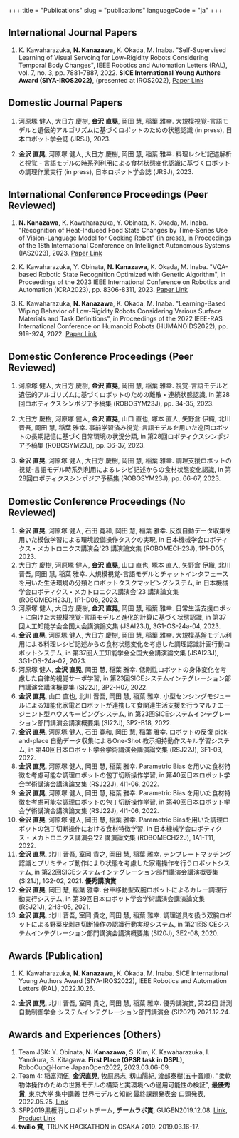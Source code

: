 +++
title = "Publications"
slug = "publications"
languageCode = "ja"
+++

## International Journal Papers

1. K. Kawaharazuka, **N. Kanazawa**, K. Okada, M. Inaba. "Self-Supervised Learning of Visual Servoing for Low-Rigidity Robots Considering Temporal Body Changes", IEEE Robotics and Automation Letters (RAL), vol. 7, no. 3, pp. 7881-7887, 2022. **SICE International Young Authors Award (SIYA-IROS2022)**, (presented at IROS2022), [Paper Link](https://ieeexplore.ieee.org/document/9806167/ )

## Domestic Journal Papers

1. 河原塚 健人, 大日方 慶樹, **金沢 直晃**, 岡田 慧, 稲葉 雅幸.
大規模視覚-言語モデルと遺伝的アルゴリズムに基づくロボットのための状態認識 (in press), 日本ロボット学会誌 (JRSJ), 2023.

2. **金沢 直晃**, 河原塚 健人, 大日方 慶樹, 岡田 慧, 稲葉 雅幸.
料理レシピ記述解析と視覚 - 言語モデルの時系列利用による食材状態変化認識に基づくロボットの調理作業実行 (in press), 日本ロボット学会誌 (JRSJ), 2023.

## International Conference Proceedings (Peer Reviewed)

1. **N. Kanazawa**, K. Kawaharazuka, Y. Obinata, K. Okada, M. Inaba.
"Recognition of Heat-Induced Food State Changes by Time-Series Use of Vision-Language Model for Cooking Robot" (in press), in Proceedings of the 18th International Conference on Intellignet Autonomous Systems (IAS2023), 2023. [Paper Link](https://arxiv.org/abs/2309.01528 )

2. K. Kawaharazuka, Y. Obinata, **N. Kanazawa**, K. Okada, M. Inaba.
"VQA-based Robotic State Recognition Optimized with Genetic Algorithm", in Proceedings of the 2023 IEEE International Conference on Robotics and Automation (ICRA2023), pp. 8306-8311, 2023. [Paper Link](https://arxiv.org/abs/2303.05052 )

3. K. Kawaharazuka, **N. Kanazawa**, K. Okada, M. Inaba.
"Learning-Based Wiping Behavior of Low-Rigidity Robots Considering Various Surface Materials and Task Definitions", in Proceedings of the 2022 IEEE-RAS International Conference on Humanoid Robots (HUMANOIDS2022), pp. 919-924, 2022. [Paper Link](https://doi.org/10.1109/Humanoids53995.2022.10000172 )

## Domestic Conference Proceedings (Peer Reviewed)
1. 河原塚 健人, 大日方 慶樹, **金沢 直晃**, 岡田 慧, 稲葉 雅幸.
視覚-言語モデルと遺伝的アルゴリズムに基づくロボットのための離散・連続状態認識, in 第28回ロボティクスシンポジア予稿集 (ROBOSYM23J), pp. 34-35, 2023.

2. 大日方 慶樹, 河原塚 健人, **金沢 直晃**, 山口 直也, 塚本 直人, 矢野倉 伊織, 北川 晋吾, 岡田 慧, 稲葉 雅幸.
事前学習済み視覚-言語モデルを用いた巡回ロボットの長期記憶に基づく日常環境の状況分類, in 第28回ロボティクスシンポジア予稿集 (ROBOSYM23J), pp. 36-37, 2023.

3. **金沢 直晃**, 河原塚 健人, 大日方 慶樹, 岡田 慧, 稲葉 雅幸.
調理支援ロボットの視覚-言語モデル時系列利用によるレシピ記述からの食材状態変化認識, in 第28回ロボティクスシンポジア予稿集 (ROBOSYM23J), pp. 66-67, 2023.

## Domestic Conference Proceedings (No Reviewed)
1. **金沢 直晃**, 河原塚 健人, 石田 寛和, 岡田 慧, 稲葉 雅幸.
反復自動データ収集を用いた模倣学習による環境設備操作タスクの実現, in 日本機械学会ロボティクス・メカトロニクス講演会'23 講演論文集 (ROBOMECH23J), 1P1-D05, 2023.
2. 大日方 慶樹, 河原塚 健人, **金沢 直晃**, 山口 直也, 塚本 直人, 矢野倉 伊織, 北川 晋吾, 岡田 慧, 稲葉 雅幸.
大規模視覚-言語モデルとチャットインタフェースを用いた生活環境の分類とロボットタスクマッピングシステム, in 日本機械学会ロボティクス・メカトロニクス講演会'23 講演論文集 (ROBOMECH23J), 1P1-D06, 2023.
3. 河原塚 健人, 大日方 慶樹, **金沢 直晃**, 岡田 慧, 稲葉 雅幸.
日常生活支援ロボットに向けた大規模視覚-言語モデルと進化的計算に基づく状態認識, in 第37回人工知能学会全国大会講演論文集 (JSAI23J), 3G1-OS-24a-04, 2023.
4. **金沢 直晃**, 河原塚 健人, 大日方 慶樹, 岡田 慧, 稲葉 雅幸.
大規模基盤モデル利用による料理レシピ記述からの食材状態変化を考慮した調理認識計画行動ロボットシステム, in 第37回人工知能学会全国大会講演論文集 (JSAI23J), 3G1-OS-24a-02, 2023.
5. 河原塚 健人, **金沢 直晃**, 岡田 慧, 稲葉 雅幸.
低剛性ロボットの身体変化を考慮した自律的視覚サーボ学習, in 第23回SICEシステムインテグレーション部門講演会講演概要集 (SI22J), 3P2-H07, 2022.
6. **金沢 直晃**, 山口 直也, 北川 晋吾, 岡田 慧, 稲葉 雅幸.
小型センシングモジュールによる知能化家電とロボットが連携して食関連生活支援を行うマルチエージェント型ハウスキーピングシステム, in 第23回SICEシステムインテグレーション部門講演会講演概要集 (SI22J), 3P2-B18, 2022.
7. **金沢 直晃**, 河原塚 健人, 石田 寛和, 岡田 慧, 稲葉 雅幸.
ロボットの反復 pick-and-place 自動データ収集によるOne-Shot 教示把持動作スキル学習システム, in 第40回日本ロボット学会学術講演会講演論文集 (RSJ22J), 3F1-03, 2022.
8. **金沢 直晃**, 河原塚 健人, 岡田 慧, 稲葉 雅幸.
Parametric Bias を用いた食材特徴を考慮可能な調理ロボットの包丁切断操作学習, in 第40回日本ロボット学会学術講演会講演論文集 (RSJ22J), 4I1-06, 2022.
9. **金沢 直晃**, 河原塚 健人, 岡田 慧, 稲葉 雅幸.
Parametric Bias を用いた食材特徴を考慮可能な調理ロボットの包丁切断操作学習, in 第40回日本ロボット学会学術講演会講演論文集 (RSJ22J), 4I1-06, 2022.
10. **金沢 直晃**, 河原塚 健人, 岡田 慧, 稲葉 雅幸.
Parametric Biasを用いた調理ロボットの包丁切断操作における食材特徴学習, in 日本機械学会ロボティクス・メカトロニクス講演会'22 講演論文集 (ROBOMECH22J), 1A1-T11, 2022.
11. **金沢 直晃**, 北川 晋吾, 室岡 貴之, 岡田 慧, 稲葉 雅幸.
テンプレートマッチング認識とプリミティブ動作により状態を考慮した家電操作を行うロボットシステム, in 第22回SICEシステムインテグレーション部門講演会講演概要集 (SI21J), 1G2-02, 2021. **優秀講演賞**
12. **金沢 直晃**, 岡田 慧, 稲葉 雅幸.
台車移動型双腕ロボットによるカレー調理行動実行システム, in 第39回日本ロボット学会学術講演会講演論文集 (RSJ21J), 2H3-05, 2021.
13. **金沢 直晃**, 北川 晋吾, 室岡 貴之, 岡田 慧, 稲葉 雅幸.
調理道具を扱う双腕ロボットによる野菜皮剥き切断操作の認識行動実現システム,
in 第21回SICEシステムインテグレーション部門講演会講演概要集 (SI20J), 3E2-08, 2020.

## Awards (Publication)
1. K. Kawaharazuka, **N. Kanazawa**, K. Okada, M. Inaba.
SICE International Young Authors Award (SIYA-IROS2022), IEEE Robotics and Automation Letters (RAL), 2022.10.26.

2. **金沢 直晃**, 北川 晋吾, 室岡 貴之, 岡田 慧, 稲葉 雅幸.
優秀講演賞, 第22回 計測自動制御学会 システムインテグレーション部門講演会 (SI2021)  2021.12.24.

## Awards and Experiences (Others)
1. Team JSK: Y. Obinata, **N. Kanazawa**, S. Kim, K. Kawaharazuka, I. Yanokura, S. Kitagawa. **First Place (GPSR task in DSPL)**, RoboCup@Home JapanOpen2022, 2023.03.06-09.
2. Team 4: 稲富翔伍, **金沢直晃**, 牧原昂志, 籾山陽紀, 渡部泰樹(五十音順). "柔軟物体操作のための世界モデルの構築と実環境への適用可能性の検証", **最優秀賞**, 東京大学 集中講義 世界モデルと知能 最終課題発表会 口頭発表, 2022.05.25. [Link](https://world-model.t.u-tokyo.ac.jp/ )
3. SFP2019黒板消しロボットチーム, **チームラボ賞**, GUGEN2019.12.08. [Link](https://gugen.jp/result/2019.html), [Product Link](https://gugen.jp/subscriptions/work/871 )
4. **twilio 賞**, TRUNK HACKATHON in OSAKA 2019. 2019.03.16-17.